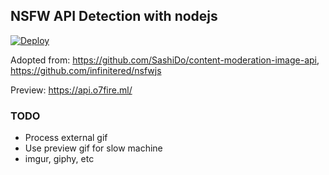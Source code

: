 ## NSFW API Detection with nodejs

[![Deploy](https://www.herokucdn.com/deploy/button.svg)](https://heroku.com/deploy?template=https://github.com/o7-Fire/NodeNsfwJSAPI)

Adopted from:
https://github.com/SashiDo/content-moderation-image-api, https://github.com/infinitered/nsfwjs

Preview: 
https://api.o7fire.ml/

### TODO
- Process external gif
- Use preview gif for slow machine
- imgur, giphy, etc
